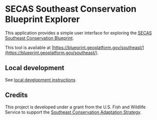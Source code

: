 # SECAS Southeast Conservation Blueprint Explorer

This application provides a simple user interface for exploring the
[SECAS Southeast Conservation Blueprint](http://secassoutheast.org/blueprint.html).

This tool is available at
[https://blueprint.geoplatform.gov/southeast/](https://blueprint.geoplatform.gov/southeast/).

## Local development

See [local development instructions](./Developing.md)

## Credits

This project is developed under a grant from the U.S. Fish and Wildlife Service
to support the [Southeast Conservation Adaptation Strategy](https://secassoutheast.org/).
